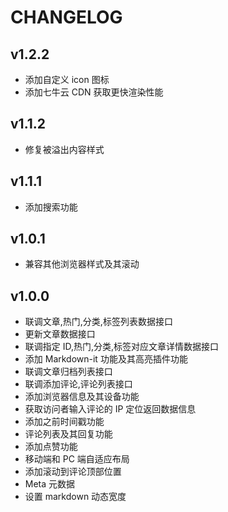 # CHANGELOG

## v1.2.2

- 添加自定义 icon 图标
- 添加七牛云 CDN 获取更快渲染性能

## v1.1.2

- 修复被溢出内容样式

## v1.1.1

- 添加搜索功能

## v1.0.1

- 兼容其他浏览器样式及其滚动

## v1.0.0

- 联调文章,热门,分类,标签列表数据接口
- 更新文章数据接口
- 联调指定 ID,热门,分类,标签对应文章详情数据接口
- 添加 Markdown-it 功能及其高亮插件功能
- 联调文章归档列表接口
- 联调添加评论,评论列表接口
- 添加浏览器信息及其设备功能
- 获取访问者输入评论的 IP 定位返回数据信息
- 添加之前时间戳功能
- 评论列表及其回复功能
- 添加点赞功能
- 移动端和 PC 端自适应布局
- 添加滚动到评论顶部位置
- Meta 元数据
- 设置 markdown 动态宽度
